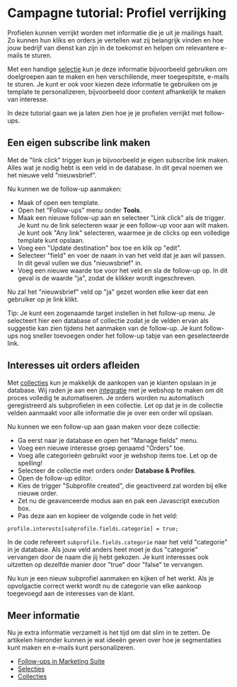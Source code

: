 # Campagne tutorial: Profiel verrijking

Profielen kunnen verrijkt worden met informatie die je uit je mailings 
haalt. Zo kunnen hun kliks en orders je vertellen wat zij belangrijk vinden 
en hoe jouw bedrijf van dienst kan zijn in de toekomst en helpen om relevantere 
e-mails te sturen.  

Met een handige [selectie](./database-selections-introduction) kun je deze informatie bijvoorbeeld 
gebruiken om doelgroepen aan te maken en hen verschillende, meer toegespitste, 
e-mails te sturen. Je kunt er ook voor kiezen deze informatie te gebruiken om je 
template te personalizeren, bijvoorbeeld door content afhankelijk te maken van interesse.

In deze tutorial gaan we ja laten zien hoe je je profielen verrijkt met 
follow-ups.

## Een eigen subscribe link maken

Met de "link click" trigger kun je bijvoorbeeld je eigen subscribe link maken. 
Alles wat je nodig hebt is een veld in de database. In dit geval noemen 
we het nieuwe veld "nieuwsbrief".

Nu kunnen we de follow-up aanmaken:

* Maak of open een template.
* Open het "Follow-ups" menu onder **Tools**.
* Maak een nieuwe follow-up aan en selecteer "Link click" als de trigger. 
Je kunt nu de link selecteren waar je een follow-up voor aan wilt maken. 
Je kunt ook "Any link" selecteren, waarmee je de clicks op een volledige 
template kunt opslaan.
* Voeg een "Update destination" box toe en klik op "edit".
* Selecteer "field" en voer de naam in van het veld dat je aan wil passen. 
In dit geval vullen we dus "nieuwsbrief" in.
* Voeg een nieuwe waarde toe voor het veld en sla de follow-up op. In dit 
geval is de waarde "ja", zodat de klikker wordt ingeschreven.

Nu zal het "nieuwsbrief" veld op "ja" gezet worden elke keer dat een 
gebruiker op je link klikt. 

Tip: Je kunt een zogenaamde target instellen in het follow-up menu. Je 
selecteert hier een database of collectie zodat je de velden ervan als 
suggestie kan zien tijdens het aanmaken van de follow-up. Je kunt 
follow-ups nog sneller toevoegen onder het follow-up tabje van een 
geselecteerde link.

## Interesses uit orders afleiden

Met [collecties](./database-fields-and-collections) kun je makkelijk 
de aankopen van je klanten opslaan in je database. Wij raden je aan een 
[integratie](https://www.copernica.com/nl/integrations) met je webshop te maken 
om dit proces volledig te automatiseren. Je orders worden nu automatisch 
geregistreerd als subprofielen in een collectie. Let op dat je in de collectie 
velden aanmaakt voor alle informatie die je over een order wil opslaan.

Nu kunnen we een follow-up aan gaan maken voor deze collectie:

* Ga eerst naar je database en open het "Manage fields" menu.
* Voeg een nieuwe interesse groep genaamd "Orders" toe.
* Voeg alle categorieën gebruikt voor je webshop items toe. Let op de spelling!
* Selecteer de collectie met orders onder **Database & Profiles**.
* Open de follow-up editor.
* Kies de trigger "Subprofile created", die geactiveerd zal worden bij elke nieuwe order.
* Zet nu de geavanceerde modus aan en pak een Javascript execution box.
* Pas deze aan en kopieer de volgende code in het veld:

`profile.interests[subprofile.fields.categorie] = true;`

In de code refereert `subprofile.fields.categorie` naar het veld "categorie" in 
je database. Als jouw veld anders heet moet je dus "categorie" vervangen 
door de naam die jij hebt gekozen. Je kunt interesses ook uitzetten op 
dezelfde manier door "true" door "false" te vervangen.

Nu kun je een nieuw subprofiel aanmaken en kijken of het werkt. Als je opvolgactie 
correct werkt wordt nu de categorie van elke aankoop toegevoegd aan de interesses 
van de klant.

## Meer informatie

Nu je extra informatie verzamelt is het tijd om dat slim in te zetten. 
De artikelen hieronder kunnen je wat ideeën geven over hoe je segmentaties kunt 
maken en e-mails kunt personalizeren.

* [Follow-ups in Marketing Suite](follow-up-manager-ms)
* [Selecties](./database-selections-introduction)
* [Collecties](./database-fields-and-collections)